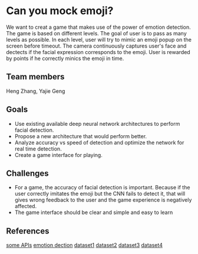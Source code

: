 # Can you mock emoji?
We want to creat a game that makes use of the power of emotion detection. The game is based on different levels. The goal of user is to pass as many levels as possible. In each level, user will try to mimic an emoji popup on the screen before timeout. The camera continuously captures user's face and dectects if the facial expression corresponds to the emoji. User is rewarded by points if he correctly minics the emoji in time.

## Team members
Heng Zhang, Yajie Geng

## Goals
* Use existing available deep neural network architectures to perform facial detection.
* Propose a new architecture that would perform better.
* Analyze accuracy vs speed of detection and optimize the network for real time detection.
* Create a game interface for playing.

## Challenges
* For a game, the accuracy of facial detection is important. Because if the user correctly imitates the emoji but the CNN fails to detect it, that will gives wrong feedback to the user and the game experience is negatively affected.
* The game interface should be clear and simple and easy to learn

## References
[some APIs](https://nordicapis.com/20-emotion-recognition-apis-that-will-leave-you-impressed-and-concerned/)
[emotion dection](https://www.kaggle.com/c/emotion-detection-from-facial-expressions)
[dataset1](http://vis-www.cs.umass.edu/lfw/#download)
[dataset2](http://www.kasrl.org/jaffe.html)
[dataset3](http://cvit.iiit.ac.in/projects/IMFDB/)
[dataset4](http://vision.ucsd.edu/~iskwak/ExtYaleDatabase/ExtYaleB.html)

